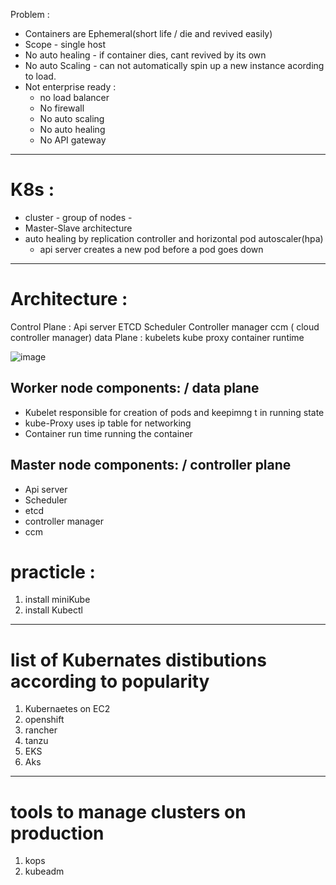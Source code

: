 Problem :
- Containers are Ephemeral(short life / die and revived easily)
- Scope - single host 
- No auto healing - if container dies, cant revived by its own
- No auto Scaling - can not automatically spin up a new instance acording to load.
- Not enterprise ready :
    - no load balancer
    - No firewall
    - No auto scaling
    - No auto healing
    - No API gateway

*****
# K8s :
  - cluster - group of nodes - 
  - Master-Slave architecture
  - auto healing by replication controller and horizontal pod autoscaler(hpa)
      - api server creates a new pod before a pod goes down

*****
# Architecture :
Control Plane :
    Api server
    ETCD
    Scheduler
    Controller manager
    ccm ( cloud controller manager)
data Plane :
    kubelets
    kube proxy
    container runtime

![image](https://github.com/ashu9439/Study/assets/46566670/f8f2efae-d998-427e-922d-302de377afc0)

## Worker node components: / data plane
 - Kubelet
        responsible for creation of pods and keepimng t in running state 
 - kube-Proxy
        uses ip table for networking 
 - Container run time
       running the container

## Master node components: / controller plane
- Api server
- Scheduler
- etcd
- controller manager
- ccm

# practicle :
 1. install miniKube
 2. install Kubectl

****

# list of Kubernates distibutions according to popularity
1. Kubernaetes on EC2
2. openshift
3. rancher
4. tanzu
5. EKS
6. Aks

*****
# tools to manage clusters on production
1. kops
2. kubeadm
   
    
    
    
    
